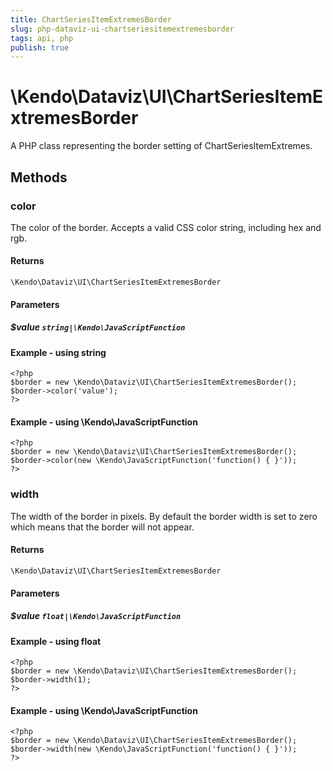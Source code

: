 ```yaml
---
title: ChartSeriesItemExtremesBorder
slug: php-dataviz-ui-chartseriesitemextremesborder
tags: api, php
publish: true
---
```


# \Kendo\Dataviz\UI\ChartSeriesItemExtremesBorder

A PHP class representing the border setting of ChartSeriesItemExtremes.


## Methods

### color
The color of the border. Accepts a valid CSS color string, including hex and rgb.

#### Returns
`\Kendo\Dataviz\UI\ChartSeriesItemExtremesBorder`

#### Parameters

##### $value `string|\Kendo\JavaScriptFunction`



#### Example  - using string
    <?php
    $border = new \Kendo\Dataviz\UI\ChartSeriesItemExtremesBorder();
    $border->color('value');
    ?>

#### Example  - using \Kendo\JavaScriptFunction
    <?php
    $border = new \Kendo\Dataviz\UI\ChartSeriesItemExtremesBorder();
    $border->color(new \Kendo\JavaScriptFunction('function() { }'));
    ?>

### width
The width of the border in pixels. By default the border width is set to zero which means that the border will not appear.

#### Returns
`\Kendo\Dataviz\UI\ChartSeriesItemExtremesBorder`

#### Parameters

##### $value `float|\Kendo\JavaScriptFunction`



#### Example  - using float
    <?php
    $border = new \Kendo\Dataviz\UI\ChartSeriesItemExtremesBorder();
    $border->width(1);
    ?>

#### Example  - using \Kendo\JavaScriptFunction
    <?php
    $border = new \Kendo\Dataviz\UI\ChartSeriesItemExtremesBorder();
    $border->width(new \Kendo\JavaScriptFunction('function() { }'));
    ?>

 
